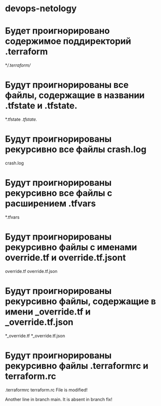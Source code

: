 # devops-netology
# Будет проигнорировано содержимое поддиректорий .terraform
**/.terraform/*

# Будут проигнорированы все файлы, содержащие в названии .tfstate и .tfstate.
*.tfstate
*.tfstate.*

# Будут проигнорированы рекурсивно все файлы crash.log
crash.log

# Будут проигнорированы рекурсивно все файлы с расширением .tfvars
*.tfvars

# Будут проигнорированы рекурсивно файлы с именами override.tf и override.tf.jsont
override.tf
override.tf.json
# Будут проигнорированы рекурсивно файлы, содержащие в имени _override.tf и _override.tf.json
*_override.tf
*_override.tf.json

# Будут проигнорированы рекурсивно файлы .terraformrc и terraform.rc 
.terraformrc
terraform.rc
File is modified!

Another line in branch main. It is absent in branch fix!
